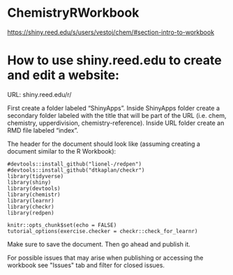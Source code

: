 # ChemistryRWorkbook

https://shiny.reed.edu/s/users/vestoj/chem/#section-intro-to-workbook

# How to use shiny.reed.edu to create and edit a website:

URL: shiny.reed.edu/r/ 

First create a folder labeled “ShinyApps”. Inside ShinyApps folder create a secondary folder labeled with the title that will be part of the URL (i.e. chem, chemistry, upperdivision, chemistry-reference). Inside URL folder create an RMD file labeled “index”.

The header for the document should look like (assuming creating a document similar to the R Workbook): 

```{r setup, include=FALSE}
#devtools::install_github("lionel-/redpen")
#devtools::install_github("dtkaplan/checkr")
library(tidyverse)
library(shiny)
library(devtools)
library(chemistr)
library(learnr)
library(checkr)
library(redpen)

knitr::opts_chunk$set(echo = FALSE)
tutorial_options(exercise.checker = checkr::check_for_learnr) 
```

Make sure to save the document. Then go ahead and publish it.

For possible issues that may arise when publishing or accessing the workbook see "Issues" tab and filter for closed issues.
